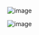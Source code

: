 ![image](https://github.com/aliilman/SeleniumProject/assets/55908667/871e44b2-c0e2-4066-8ae4-b9573dfb41f4)


![image](https://github.com/aliilman/SeleniumProject/assets/55908667/76aa405b-f1d0-416f-b275-8d899b5d943c)
